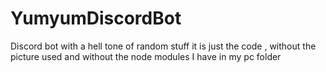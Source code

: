 # YumyumDiscordBot
Discord bot with a hell tone of random stuff 
it is just the code , without the picture used and without the node modules I have in my pc folder
